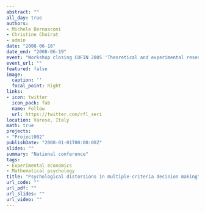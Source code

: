 ```yaml
---
abstract: ""
all_day: true
authors:
- Michele Bernasconi
- Christine Choirat
- admin
date: "2008-06-18"
date_end: "2008-06-19"
event: "Workshop closing COFIN 2005 'Theoretical and experimental research on behavioural decision models and on their implications for markets, contracts, ethics'"
event_url: ""
featured: false
image:
  caption: ''
  focal_point: Right
links:
- icon: twitter
  icon_pack: fab
  name: Follow
  url: https://twitter.com/rfl_seri
location: Varese, Italy
math: true
projects:
- "Project002"
publishDate: "2008-01-01T00:00:00Z"
slides: ""
summary: "National conference"
tags:
- Experimental economics
- Mathematical psychology
title: "Psychological distorsions in multiple-criteria decision making"
url_code: ""
url_pdf: ""
url_slides: ""
url_video: ""
---
```

